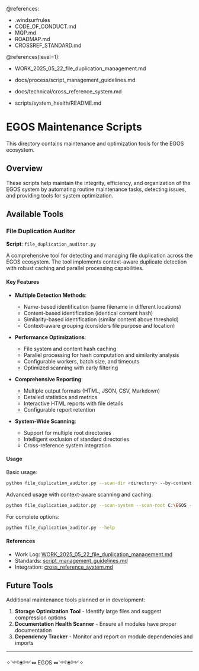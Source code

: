 @references:
- .windsurfrules
- CODE_OF_CONDUCT.md
- MQP.md
- ROADMAP.md
- CROSSREF_STANDARD.md

@references(level=1):
  - WORK_2025_05_22_file_duplication_management.md
  - docs/process/script_management_guidelines.md
  - docs/technical/cross_reference_system.md





  - scripts/system_health/README.md

# EGOS Maintenance Scripts

This directory contains maintenance and optimization tools for the EGOS ecosystem.

## Overview

These scripts help maintain the integrity, efficiency, and organization of the EGOS system by automating routine maintenance tasks, detecting issues, and providing tools for system optimization.

## Available Tools

### File Duplication Auditor

**Script**: `file_duplication_auditor.py`

A comprehensive tool for detecting and managing file duplication across the EGOS ecosystem. The tool implements context-aware duplicate detection with robust caching and parallel processing capabilities.

#### Key Features

- **Multiple Detection Methods**:
  - Name-based identification (same filename in different locations)
  - Content-based identification (identical content hash)
  - Similarity-based identification (similar content above threshold)
  - Context-aware grouping (considers file purpose and location)

- **Performance Optimizations**:
  - File system and content hash caching
  - Parallel processing for hash computation and similarity analysis
  - Configurable workers, batch size, and timeouts
  - Optimized scanning with early filtering

- **Comprehensive Reporting**:
  - Multiple output formats (HTML, JSON, CSV, Markdown)
  - Detailed statistics and metrics
  - Interactive HTML reports with file details
  - Configurable report retention

- **System-Wide Scanning**:
  - Support for multiple root directories
  - Intelligent exclusion of standard directories
  - Cross-reference system integration

#### Usage

Basic usage:
```bash
python file_duplication_auditor.py --scan-dir <directory> --by-content --html
```

Advanced usage with context-aware scanning and caching:
```bash
python file_duplication_auditor.py --scan-system --scan-root C:\EGOS --by-content --context-aware --use-cache --num-workers 8 --html --json
```

For complete options:
```bash
python file_duplication_auditor.py --help
```

#### References

- Work Log: [WORK_2025_05_22_file_duplication_management.md](../../WORK_2025_05_22_file_duplication_management.md)
- Standards: [script_management_guidelines.md](../../docs/process/script_management_guidelines.md)
- Integration: [cross_reference_system.md](../../docs/technical/cross_reference_system.md)

## Future Tools

Additional maintenance tools planned or in development:

1. **Storage Optimization Tool** - Identify large files and suggest compression options
2. **Documentation Health Scanner** - Ensure all modules have proper documentation
3. **Dependency Tracker** - Monitor and report on module dependencies and imports

---

✧༺❀༻∞ EGOS ∞༺❀༻✧